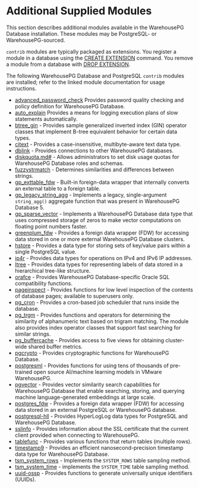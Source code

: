 # Additional Supplied Modules 

This section describes additional modules available in the WarehousePG Database installation. These modules may be PostgreSQL- or WarehousePG-sourced.

`contrib` modules are typically packaged as extensions. You register a module in a database using the [CREATE EXTENSION](../sql_commands/CREATE_EXTENSION.html) command. You remove a module from a database with [DROP EXTENSION](../sql_commands/DROP_EXTENSION.html).

The following WarehousePG Database and PostgreSQL `contrib` modules are installed; refer to the linked module documentation for usage instructions.

-   [advanced\_password\_check](adv_passwd_check.html) Provides password quality checking and policy definition for WarehousePG Database.
-   [auto\_explain](auto-explain.html) Provides a means for logging execution plans of slow statements automatically.
-   [btree\_gin](btree_gin.html) - Provides sample generalized inverted index \(GIN\) operator classes that implement B-tree equivalent behavior for certain data types.
-   [citext](citext.html) - Provides a case-insensitive, multibyte-aware text data type.
-   [dblink](dblink.html) - Provides connections to other WarehousePG databases.
-   [diskquota.md\#](diskquota.html) - Allows administrators to set disk usage quotas for WarehousePG Database roles and schemas.
-   [fuzzystrmatch](fuzzystrmatch.html) - Determines similarities and differences between strings.
-   [gp\_exttable\_fdw](gp_exttable_fdw.html) - Built-in foreign-data wrapper that internally converts an external table to a foreign table.
-   [gp\_legacy\_string\_agg](gp_legacy_string_agg.html) - Implements a legacy, single-argument `string_agg()` aggregate function that was present in WarehousePG Database 5.
-   [gp\_sparse\_vector](gp_sparse_vector.html) - Implements a WarehousePG Database data type that uses compressed storage of zeros to make vector computations on floating point numbers faster.
-   [greenplum_fdw](greenplum_fdw.html) - Provides a foreign data wrapper (FDW) for accessing data stored in one or more external WarehousePG Database clusters.
-   [hstore](hstore.html) - Provides a data type for storing sets of key/value pairs within a single PostgreSQL value.
-   [ip4r](ip4r.html) - Provides data types for operations on IPv4 and IPv6 IP addresses.
-   [ltree](ltree.html) - Provides data types for representing labels of data stored in a hierarchical tree-like structure.
-   [orafce](orafce_ref.html) - Provides WarehousePG Database-specific Oracle SQL compatibility functions.
-   [pageinspect](pageinspect.html) - Provides functions for low level inspection of the contents of database pages; available to superusers only.
-   [pg_cron](pg_cron.html) -  Provides a cron-based job scheduler that runs inside the database.
-   [pg\_trgm](pg_trgm.html) - Provides functions and operators for determining the similarity of alphanumeric text based on trigram matching. The module also provides index operator classes that support fast searching for similar strings.
-   [pg_buffercache](pg_buffercache.html) - Provides access to five views for obtaining cluster-wide shared buffer metrics.
-   [pgcrypto](pgcrypto.html) - Provides cryptographic functions for WarehousePG Database.
-   [postgresml](postgresml.html) - Provides functions for using tens of thousands of pre-trained open source AI/machine learning models in VMware WarehousePG.
-   [pgvector](pgvector/pgvector.html) - Provides vector similarity search capabilities for WarehousePG Database that enable searching, storing, and querying machine language-generated embeddings at large scale.
-   [postgres\_fdw](postgres_fdw.html) - Provides a foreign data wrapper \(FDW\) for accessing data stored in an external PostgreSQL or WarehousePG database.
-   [postgresql-hll](postgresql-hll.html) - Provides HyperLogLog data types for PostgreSQL and WarehousePG Database.
-   [sslinfo](sslinfo.html) - Provides information about the SSL certificate that the current client provided when connecting to WarehousePG.
-   [tablefunc](tablefunc.html) - Provides various functions that return tables (multiple rows).
-   [timestamp9](timestamp9.html) - Provides an efficient nanosecond-precision timestamp data type for WarehousePG Database.
-   [tsm_system_rows](tsm_system_rows.html) - Implements the `SYSTEM_ROWS` table sampling method.
-   [tsm_system_time](tsm_system_time.html) - implements the `SYSTEM_TIME` table sampling method.
-   [uuid-ossp](uuid-ossp.html) - Provides functions to generate universally unique identifiers (UUIDs).

